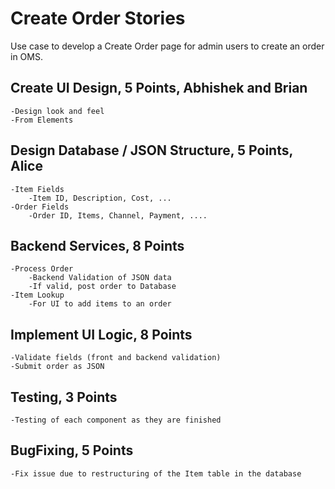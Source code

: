 # Create Order Stories

Use case to develop a Create Order page for admin users to create an order in OMS.

## Create UI Design, 5 Points, Abhishek and Brian

    -Design look and feel
    -From Elements

## Design Database / JSON Structure, 5 Points, Alice

    -Item Fields
    	-Item ID, Description, Cost, ...
    -Order Fields
    	-Order ID, Items, Channel, Payment, ....

## Backend Services, 8 Points

    -Process Order
    	-Backend Validation of JSON data
    	-If valid, post order to Database
    -Item Lookup
    	-For UI to add items to an order

## Implement UI Logic, 8 Points

    -Validate fields (front and backend validation)
    -Submit order as JSON

## Testing, 3 Points

    -Testing of each component as they are finished

## BugFixing, 5 Points

    -Fix issue due to restructuring of the Item table in the database

